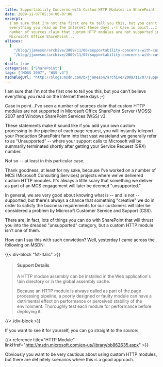 ```yaml
---
title: Supportability Concerns with Custom HTTP Modules in SharePoint
date: 2009-11-07T05:34:00-07:00
excerpt:
  I am sure that I'm not the first one to tell you this, but you can't believe
  everything you read on the Internet these days ;-) Case in point...I've seen a
  number of sources claim that custom HTTP modules are not supported in
  Microsoft Office SharePoint...
aliases:
  [
    "/blog/jjameson/archive/2009/11/06/supportability-concerns-with-custom-http-modules-in-sharepoint.aspx",
    "/blog/jjameson/archive/2009/11/07/supportability-concerns-with-custom-http-modules-in-sharepoint.aspx",
  ]
draft: true
categories: ["SharePoint"]
tags: ["MOSS 2007", "WSS v3"]
msdnBlogUrl: "http://blogs.msdn.com/b/jjameson/archive/2009/11/07/supportability-concerns-with-custom-http-modules-in-sharepoint.aspx"
---
```


I am sure that I'm not the first one to tell you this, but you can't believe
everything you read on the Internet these days ;-)

Case in point...I've seen a number of sources claim that custom HTTP modules are
not supported in Microsoft Office SharePoint Server (MOSS) 2007 and Windows
SharePoint Services (WSS) v3.

These statements make it sound like if you add your own custom processing to the
pipeline of each page request, you will instantly teleport your Production
SharePoint farm into that vast wasteland we generally refer to as "Unsupported"
-- where your support calls to Microsoft will be summarily terminated shortly
after getting your Service Request (SRX) number.

Not so -- at least in this particular case.

Thank goodness, at least for my sake, because I've worked on a number of MCS
(Microsoft Consulting Services) projects where we've delivered custom HTTP
modules. It's always a little scary that something we deliver as part of an MCS
engagement will later be deemed "unsupported."

In general, we are very good about knowing what is -- and is not -- supported,
but there's always a chance that something "creative" we do in order to satisfy
the business requirements for our customers will later be considered a problem
by Microsoft Customer Service and Support (CSS).

There are, in fact, lots of things you can do with SharePoint that will thrust
you into the dreaded "unsupported" category, but a custom HTTP module isn't one
of them.

How can I say this with such conviction? Well, yesterday I came across the
following on MSDN:

{{< div-block "fst-italic" >}}

> #### Support Details
>
> A HTTP module assembly can be installed in the Web application's \bin
> directory or in the global assembly cache.
>
> Because an HTTP module is always called as part of the page processing
> pipeline, a poorly designed or faulty module can have a detrimental effect on
> performance or perceived stability of the environment. Thoroughly test each
> module for performance before deploying it.

{{< /div-block >}}

If you want to see it for yourself, you can go straight to the source:

{{< reference title="HTTP Module"
linkHref="http://msdn.microsoft.com/en-us/library/bb862635.aspx" >}}

Obviously you want to be very cautious about using custom HTTP modules, but
there are definitely scenarios where this is a good approach.
